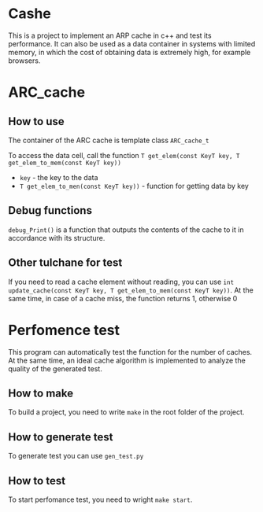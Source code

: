 # Cashe
This is a project to implement an ARP cache in c++ and test its performance. It can also be used as a data container in systems with limited memory, in which the cost of obtaining data is extremely high, for example browsers.

# ARC_cache
## How to use
The container of the ARC cache is template class `ARC_cache_t`

To access the data cell, call the function
`T get_elem(const KeyT key, T get_elem_to_mem(const KeyT key))`
* `key` - the key to the data
* `T get_elem_to_men(const KeyT key))` - function for getting data by key

## Debug functions
`debug_Print()` is a function that outputs the contents of the cache to it in accordance with its structure.

## Other tulchane for test
If you need to read a cache element without reading, you can use  `int update_cache(const KeyT key, T get_elem_to_mem(const KeyT key))`. At the same time, in case of a cache miss, the function returns 1, otherwise 0

# Perfomence test
This program can automatically test the function for the number of caches. At the same time, an ideal cache algorithm is implemented to analyze the quality of the generated test.

## How to make
To build a project, you need to write `make` in the root folder of the project.
## How to generate test 
To generate test you can use `gen_test.py`
## How to test
To start perfomance test, you need to wright `make start`.



